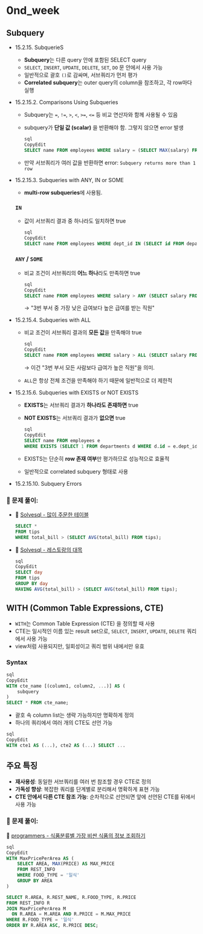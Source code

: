 # 0nd_week

## Subquery

- 15.2.15. SubquerieS
    - **Subquery**는 다른 query 안에 포함된 SELECT query
    - `SELECT`, `INSERT`, `UPDATE`, `DELETE`, `SET`, `DO` 문 안에서 사용 가능
    - 일반적으로 괄호 `()`로 감싸며, 서브쿼리가 먼저 평가
    - **Correlated subquery**는 outer query의 column을 참조하고, 각 row마다 실행
- 15.2.15.2. Comparisons Using Subqueries
    - Subquery는 `=`, `!=`, `>`, `<`, `>=`, `<=` 등 비교 연산자와 함께 사용될 수 있음
    - subquery가 **단일 값 (scalar)** 을 반환해야 함. 그렇지 않으면 error 발생
        
        ```sql
        sql
        CopyEdit
        SELECT name FROM employees WHERE salary = (SELECT MAX(salary) FROM employees);
        ```
        
    - 만약 서브쿼리가 여러 값을 반환하면 error: `Subquery returns more than 1 row`
- 15.2.15.3. Subqueries with ANY, IN or SOME
    - **multi-row subqueries**에 사용됨.
    
    ### `IN`
    
    - 값이 서브쿼리 결과 중 하나라도 일치하면 true
        
        ```sql
        sql
        CopyEdit
        SELECT name FROM employees WHERE dept_id IN (SELECT id FROM departments);
        ```
        
    
    ### `ANY` / `SOME`
    
    - 비교 조건이 서브쿼리의 **어느 하나**라도 만족하면 true
        
        ```sql
        sql
        CopyEdit
        SELECT name FROM employees WHERE salary > ANY (SELECT salary FROM employees WHERE dept_id = 3);
        ```
        
        → "3번 부서 중 가장 낮은 급여보다 높은 급여를 받는 직원"
        
- 15.2.15.4. Subqueries with ALL
    - 비교 조건이 서브쿼리 결과의 **모든 값**을 만족해야 true
        
        ```sql
        sql
        CopyEdit
        SELECT name FROM employees WHERE salary > ALL (SELECT salary FROM employees WHERE dept_id = 3);
        ```
        
        → 이건 "3번 부서 모든 사람보다 급여가 높은 직원"을 의미.
        
    - `ALL`은 항상 전체 조건을 만족해야 하기 때문에 일반적으로 더 제한적
- 15.2.15.6. Subqueries with EXISTS or NOT EXISTS
    - **EXISTS**는 서브쿼리 결과가 **하나라도 존재하면** true
    - **NOT EXISTS**는 서브쿼리 결과가 **없으면** true
        
        ```sql
        sql
        CopyEdit
        SELECT name FROM employees e
        WHERE EXISTS (SELECT 1 FROM departments d WHERE d.id = e.dept_id AND d.name = 'Sales');
        ```
        
    - EXISTS는 단순히 **row 존재 여부**만 평가하므로 성능적으로 효율적
    - 일반적으로 correlated subquery 형태로 사용
- 15.2.15.10. Subquery Errors

### 📝 문제 풀이:

- 🔗 [Solvesql - 많이 주문한 테이블](https://solvesql.com/problems/find-tables-with-high-bill/)
    
    ```sql
    SELECT *
    FROM tips
    WHERE total_bill > (SELECT AVG(total_bill) FROM tips);
    ```
    
- 🔗 [Solvesql - 레스토랑의 대목](https://solvesql.com/problems/high-season-of-restaurant/)
    
    ```sql
    sql
    CopyEdit
    SELECT day
    FROM tips
    GROUP BY day
    HAVING AVG(total_bill) > (SELECT AVG(total_bill) FROM tips);
    ```
    

## WITH (Common Table Expressions, CTE)

- `WITH`는 Common Table Expression (CTE) 을 정의할 때 사용
- CTE는 일시적인 이름 있는 result set으로, `SELECT`, `INSERT`, `UPDATE`, `DELETE` 쿼리에서 사용 가능
- view처럼 사용되지만, 일회성이고 쿼리 범위 내에서만 유효

### Syntax

```sql
sql
CopyEdit
WITH cte_name [(column1, column2, ...)] AS (
    subquery
)
SELECT * FROM cte_name;
```

- 괄호 속 column list는 생략 가능하지만 명확하게 정의
- 하나의 쿼리에서 여러 개의 CTE도 선언 가능

```sql
sql
CopyEdit
WITH cte1 AS (...), cte2 AS (...) SELECT ...
```

## 주요 특징

- **재사용성**: 동일한 서브쿼리를 여러 번 참조할 경우 CTE로 정의
- **가독성 향상**: 복잡한 쿼리를 단계별로 분리해서 명확하게 표현 가능
- **CTE 안에서 다른 CTE 참조 가능**: 순차적으로 선언되면 앞에 선언된 CTE를 뒤에서 사용 가능

### 📝 문제 풀이:

🔗 [programmers - 식품분류별 가장 비싼 식품의 정보 조회하기](https://school.programmers.co.kr/learn/courses/30/lessons/131116)

```sql
sql
CopyEdit
WITH MaxPricePerArea AS (
    SELECT AREA, MAX(PRICE) AS MAX_PRICE
    FROM REST_INFO
    WHERE FOOD_TYPE = '일식'
    GROUP BY AREA
)

SELECT R.AREA, R.REST_NAME, R.FOOD_TYPE, R.PRICE
FROM REST_INFO R
JOIN MaxPricePerArea M
  ON R.AREA = M.AREA AND R.PRICE = M.MAX_PRICE
WHERE R.FOOD_TYPE = '일식'
ORDER BY R.AREA ASC, R.PRICE DESC;

```